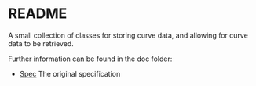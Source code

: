 # README

A small collection of classes for storing curve data, and allowing for
curve data to be retrieved.

Further information can be found in the doc folder:

- [Spec](doc/spec.md) The original specification